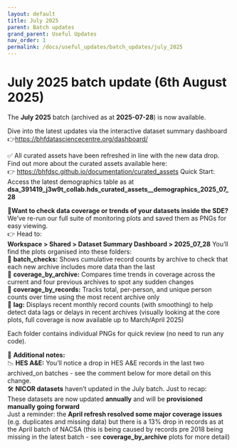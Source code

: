 ```yaml
---
layout: default
title: July 2025
parent: Batch updates
grand_parent: Useful Updates
nav_order: 1
permalink: /docs/useful_updates/batch_updates/july_2025
---
```

# July 2025 batch update (6th August 2025)

The **July 2025** batch (archived as at **2025-07-28**) is now available.

Dive into the latest updates via the interactive dataset summary dashboard  
👉https://bhfdatasciencecentre.org/dashboard/

✅ All curated assets have been refreshed in line with the new data drop.
Find out more about the curated assets available here:  
👉 https://bhfdsc.github.io/documentation/curated_assets 
Quick Start: Access the latest demographics table as at **dsa_391419_j3w9t_collab.hds_curated_assets__demographics_2025_07_28**

👀**Want to check data coverage or trends of your datasets inside the SDE?**  
We’ve re-run our full suite of monitoring plots and saved them as PNGs for easy viewing.  
👉 Head to:  
**Workspace > Shared > Dataset Summary Dashboard > 2025_07_28**
You’ll find the plots organised into these folders:  
📁 **batch_checks:** Shows cumulative record counts by archive to check that each new archive includes more data than the last  
📁 **coverage_by_archive:** Compares time trends in coverage across the current and four previous archives to spot any sudden changes  
📁 **coverage_by_records:** Tracks total, per-person, and unique person counts over time using the most recent archive only  
📁 **lag:** Displays recent monthly record counts (with smoothing) to help detect data lags or delays in recent archives (visually looking at the core plots, full coverage is now available up to March/April 2025)

Each folder contains individual PNGs for quick review (no need to run any code).

📌 **Additional notes:**  
📉 **HES A&E:** You’ll notice a drop in HES A&E records in the last two archived_on batches - see the comment below for more detail on this change.  
🛠️ **NICOR datasets** haven’t updated in the July batch. Just to recap:  
These datasets are now updated **annually** and will be **provisioned manually going forward**  
Just a reminder: the **April refresh resolved some major coverage issues** (e.g. duplicates and missing data) but there is a 13% drop in records as at the April batch of NACSA (this is being caused by records pre 2018 being missing in the latest batch - see **coverage_by_archive** plots for more detail)

